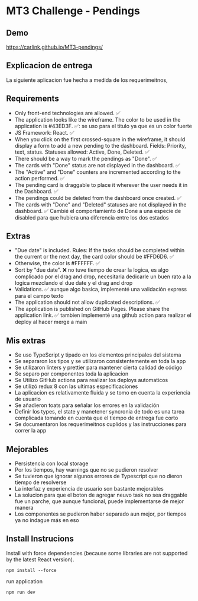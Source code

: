 # MT3 Challenge - Pendings

## Demo

https://carlink.github.io/MT3-pendings/

## Explicacion de entrega

La siguiente aplicacion fue hecha a medida de los requerimeitnos,

## Requirements

- Only front-end technologies are allowed. ✅
- The application looks like the wireframe. The color to be used in the application is #43ED3F. ✅: se uso para el titulo ya que es un color fuerte
- JS Framework: React. ✅
- When you click on the first crossed-square in the wireframe, it should display a form to add a new pending to the dashboard. Fields: Priority, text, status. Statuses allowed: Active, Done, Deleted. ✅
- There should be a way to mark the pendings as "Done". ✅
- The cards with "Done" status are not displayed in the dashboard. ✅
- The "Active" and "Done" counters are incremented according to the action performed. ✅
- The pending card is draggable to place it wherever the user needs it in the Dashboard. ✅
- The pendings could be deleted from the dashboard once created. ✅
- The cards with "Done" and "Deleted" statuses are not displayed in the dashboard. ✅ Cambié el comportamiento de Done a una especie de disabled para que hubiera una diferencia entre los dos estados

## Extras

- "Due date" is included. Rules: If the tasks should be completed within the current or the next day, the card color should be #FFD6D6. ✅
- Otherwise, the color is #FFFFFF. ✅
- Sort by "due date". ❌ no tuve tiempo de crear la logica, es algo complicado por el drag and drop, necesitaria dedicarle un buen rato a la logica mezclando el due date y el drag and drop
- Validations. ✅ aunque algo basica, implementé una validación express para el campo texto
- The application should not allow duplicated descriptions. ✅
- The application is published on GitHub Pages. Please share the application link. ✅ tambien implementé una github action para realizar el deploy al hacer merge a main

## Mis extras

- Se uso TypeScript y tipado en los elementos principales del sistema
- Se separaron los tipos y se utilizaron consistentemente en toda la app
- Se utilizaron linters y prettier para mantener cierta calidad de código
- Se separo por componentes toda la aplicacion
- Se Utilizo GitHub actions para realizar los deploys automaticos
- Se utilizó redux 8 con las ultimas especificaciones
- La aplicacion es relativamente fluida y se tomo en cuenta la experiencia de usuario
- Se añadieron toats para señalar los errores en la validación
- Definir los types, el state y manetener syncronia de todo es una tarea complicada tomando en cuenta que el tiempo de entrega fue corto
- Se documentaron los requerimeitnos cuplidos y las instrucciones para correr la app

## Mejorables

- Persistencia con local storage
- Por los tiempos, hay warnings que no se pudieron resolver
- Se tuvieron que ignorar algunos errores de Typescript que no dieron tiempo de resolverse
- La interfaz y experiencia de usuario son bastante mejorables
- La solucion para que el boton de agregar neuvo task no sea draggable fue un parche, que aunque funcional, puede implementarse de mejor manera
- Los componentes se pudieron haber separado aun mejor, por tiempos ya no indague más en eso

## Install Instrucions

Install with force dependencies (because some libraries are not supported by the latest React version).

    npm install --force

run application

    npm run dev
